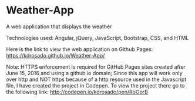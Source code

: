 # Weather-App
A web application that displays the weather

Technologies used: Angular, jQuery, JavaScript, Bootstrap, CSS, and HTML

Here is the link to view the web application on Github Pages: https://kdrosado.github.io/Weather-App/ 

Note: HTTPS enforcement is required for GitHub Pages sites created after June 15, 2016 and using a github.io domain;
Since this app will work only over http and NOT https because of a http resource used in the Javascript file, I have created the project in Codepen.  To view the project there go to the following link: http://codepen.io/kdrosado/pen/RoOorB

